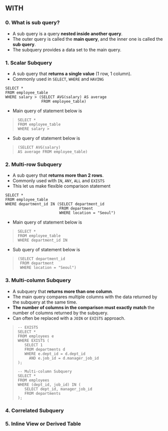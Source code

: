 ## WITH

### 0. What is sub query?
- A sub query is a query **nested inside another query**.
- The outer query is called the **main query**, and the inner one is called the **sub query**.
- The subquery provides a data set to the main query.

### 1. Scalar Subquery
- A sub query that **returns a single value** (1 row, 1 column).
- Commonly used in `SELECT`, `WHERE` and `HAVING`
``` mysql
SELECT *
FROM employee_table
WHERE salary > (SELECT AVG(salary) AS average
                FROM employee_table)
```
- Main query of statement below is
> ```mysql
> SELECT *
> FROM employee_table
> WHERE salary >
> ```
- Sub query of statement below is
> ``` mysql
> (SELECT AVG(salary)
> AS average FROM employee_table)
> ```

### 2. Multi-row Subquery
- A sub query that **returns more than 2 rows**.
- Commonly used with `IN`, `ANY`, `ALL` and `EXISTS`
- This let us make flexible comparison statement
``` mysql
SELECT *
FROM employee_table
WHERE department_id IN (SELECT department_id
                        FROM department
                        WHERE location = "Seoul")
```
- Main query of statement below is

> ```mysql
> SELECT *
> FROM employee_table
> WHERE department_id IN
> ```
- Sub query of statement below is
> ``` mysql
> (SELECT department_id
>  FROM department
>  WHERE location = "Seoul")
> ```
### 3. Multi-column Subquery
- A subquery that **returns more than one column**.
- The main query compares multiple columns with the data returned by the subquery at the same time.
- **The number of columns in the comparison must exactly match** the number of columns returned by the subquery.
- Can often be replaced with a `JOIN` or `EXISTS` approach.
> ``` mysql
> -- EXISTS
> SELECT *
> FROM employees e
> WHERE EXISTS (
>    SELECT 1
>    FROM departments d
>    WHERE e.dept_id = d.dept_id
>      AND e.job_id = d.manager_job_id
> );
> 
> -- Multi-column Subquery
> SELECT *
> FROM employees
> WHERE (dept_id, job_id) IN (
>    SELECT dept_id, manager_job_id
>    FROM departments
> );
>```
### 4. Correlated Subquery

### 5. Inline View or Derived Table
